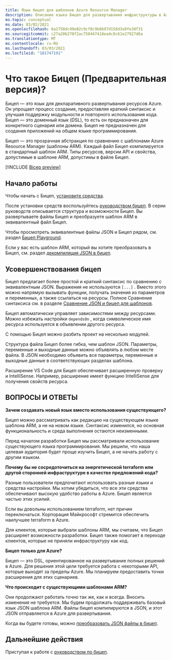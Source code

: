 ```yaml
---
title: Язык бицеп для шаблонов Azure Resource Manager
description: Описание языка Бицеп для развертывания инфраструктуры в Azure с помощью шаблонов Azure Resource Manager.
ms.topic: conceptual
ms.date: 03/02/2021
ms.openlocfilehash: 6a2750dc99e82c9cf8c9b8b97d156d3a9fe30f31
ms.sourcegitcommit: c27a20b278f2ac758447418ea4c8c61e27927d6a
ms.translationtype: MT
ms.contentlocale: ru-RU
ms.lasthandoff: 03/03/2021
ms.locfileid: "101747191"
---
```

# <a name="what-is-bicep-preview"></a>Что такое Бицеп (Предварительная версия)?

Бицеп — это язык для декларативного развертывания ресурсов Azure. Он упрощает процесс создания, предоставляя краткий синтаксис и улучшая поддержку модульности и повторного использования кода. Бицеп — это доменный язык (DSL), то есть он предназначен для конкретного сценария или домена. Бицеп не предназначен для создания приложений на общем языке программирования.

Бицеп — это прозрачная абстракция по сравнению с шаблонами Azure Resource Manager (шаблоны ARM). Каждый файл Бицеп компилируется в стандартный шаблон ARM. Типы ресурсов, версии API и свойства, допустимые в шаблоне ARM, допустимы в файле Бицеп.

[!INCLUDE [Bicep preview](../../../includes/resource-manager-bicep-preview.md)]

## <a name="get-started"></a>Начало работы

Чтобы начать с Бицеп, [установите средства](https://github.com/Azure/bicep/blob/main/docs/installing.md).

После установки средств воспользуйтесь [руководством бицеп](./bicep-tutorial-create-first-bicep.md). В серии руководств описывается структура и возможности Бицеп. Вы развертываете файлы Бицеп и преобразуете шаблон ARM в эквивалентный файл Бицеп.

Чтобы просмотреть эквивалентные файлы JSON и Бицеп рядом, см. раздел [Бицеп Playground](https://aka.ms/bicepdemo).

Если у вас есть шаблон ARM, который вы хотите преобразовать в Бицеп, см. раздел [декомпиляция JSON в бицеп](compare-template-syntax.md#decompile-json-to-bicep).

## <a name="bicep-improvements"></a>Усовершенствования бицеп

Бицеп предлагает более простой и краткий синтаксис по сравнению с эквивалентным JSON. Выражения не используются `[...]` . Вместо этого можно напрямую вызывать функции, получать значения из параметров и переменных, а также ссылаться на ресурсы. Полное Сравнение синтаксиса см. в разделе [Сравнение JSON и бицеп для шаблонов](compare-template-syntax.md).

Бицеп автоматически управляет зависимостями между ресурсами. Можно избежать настройки `dependsOn` , когда символическое имя ресурса используется в объявлении другого ресурса.

С помощью Бицеп можно разбить проект на несколько модулей.

Структура файла Бицеп более гибка, чем шаблон JSON. Параметры, переменные и выходные данные можно объявлять в любом месте файла. В JSON необходимо объявить все параметры, переменные и выходные данные в соответствующих разделах шаблона.

Расширение VS Code для Бицеп обеспечивает расширенную проверку и IntelliSense. Например, расширение имеет функцию IntelliSense для получения свойств ресурса.

## <a name="faq"></a>ВОПРОСЫ И ОТВЕТЫ

**Зачем создавать новый язык вместо использования существующего?**

Бицеп можно рассматривать как редакцию на существующем языке шаблона ARM, а не на новом языке. Синтаксис изменился, но основная функциональность и среда выполнения остаются неизменными.

Перед началом разработки Бицеп мы рассматривали использование существующего языка программирования. Мы решили, что наша целевая аудитория будет проще изучить Бицеп, а не начать работу с другим языком.

**Почему бы не сосредоточиться на энергетической terraform или другой сторонней инфраструктуре в качестве предложений кода?**

Разные пользователи предпочитают использовать разные языки и средства настройки. Мы хотим убедиться, что все эти средства обеспечивают высокую удобство работы в Azure. Бицеп является частью этих усилий.

Если вы довольны использованием terraform, нет причин переключаться. Корпорация Майкрософт стремится обеспечить наилучшее terraform в Azure.

Для клиентов, которые выбрали шаблоны ARM, мы считаем, что Бицеп расширяет возможности разработки. Бицеп также помогает в переходе клиентов, которые не приняли инфраструктуру как код.

**Бицеп только для Azure?**

Бицеп — это DSL, ориентированное на развертывание полных решений в Azure. Для решения этой цели требуется работа с некоторыми API, которые выходят за пределы Azure. Мы планируем предоставить точки расширения для этих сценариев.

**Что происходит с существующими шаблонами ARM?**

Они продолжают работать точно так же, как и всегда. Вносить изменения не требуется. Мы будем продолжать поддерживать базовый язык JSON шаблона ARM. Файлы бицеп компилируются в JSON, и этот JSON отправляется в Azure для развертывания.

Когда вы будете готовы, можно [преобразовать JSON файлы в бицеп](compare-template-syntax.md#decompile-json-to-bicep).

## <a name="next-steps"></a>Дальнейшие действия

Приступая к работе с [руководством по бицеп](./bicep-tutorial-create-first-bicep.md).
